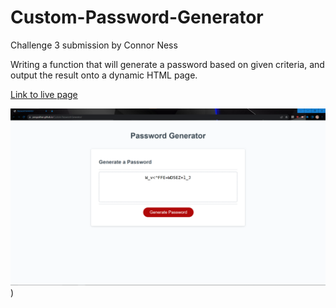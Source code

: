 # Custom-Password-Generator

Challenge 3 submission by Connor Ness

Writing a function that will generate a password based on given criteria, and output the result onto a dynamic HTML page.

[Link to live page](https://pengaskhan.github.io/Custom-Password-Generator/)

![screenshot of live page](image.png))